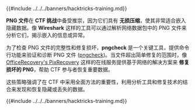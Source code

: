 {{#include ../../../banners/hacktricks-training.md}}

**PNG 文件**在 **CTF 挑战**中备受推崇，因为它们具有 **无损压缩**，使其非常适合嵌入隐藏数据。像 **Wireshark** 这样的工具可以通过解析网络数据包中的 PNG 文件来分析它们，揭示嵌入的信息或异常。

为了检查 PNG 文件的完整性和修复损坏，**pngcheck** 是一个关键工具，提供命令行功能来验证和诊断 PNG 文件 ([pngcheck](http://libpng.org/pub/png/apps/pngcheck.html))。当文件超出简单修复的范围时，像 [OfficeRecovery's PixRecovery](https://online.officerecovery.com/pixrecovery/) 这样的在线服务提供基于网络的解决方案来 **修复损坏的 PNG**，帮助 CTF 参与者恢复重要数据。

这些策略强调了在 CTF 中采用全面方法的重要性，利用分析工具和修复技术的结合来发现和恢复隐藏或丢失的数据。

{{#include ../../../banners/hacktricks-training.md}}
